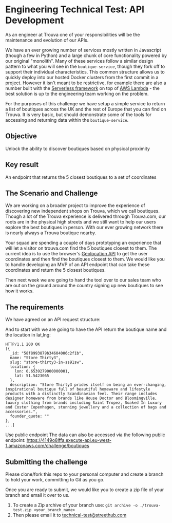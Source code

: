 # Engineering Technical Test: API Development

As an engineer at Trouva one of your responsibilities will be the maintenance and evolution of our APIs.

We have an ever growing number of services mostly written in Javascript (though a few in Python) and a large chunk of core functionality powered by our original "monolith". Many of these services follow a similar design pattern to what you will see in the `boutique-service`, though they fork off to support their individual characteristics. This common structure allows us to quickly deploy into our hosted Docker clusters from the first commit in a project. However it isn't meant to be restrictive, for example there are also a number built with the [Serverless framework](https://serverless.com/) on top of [AWS Lambda](https://aws.amazon.com/lambda/) - the best solution is up to the engineering team working on the problem.

For the purposes of this challenge we have setup a simple service to return a list of boutiques across the UK and the rest of Europe that you can find on Trouva. It is very basic, but should demonstrate some of the tools for accessing and returning data within the `boutique-service`.

## Objective

Unlock the ability to discover boutiques based on physical proximity

## Key result

An endpoint that returns the 5 closest boutiques to a set of coordinates

## The Scenario and Challenge

We are working on a broader project to improve the experience of discovering new independent shops on Trouva, which we call boutiques. Though a lot of the Trouva experience is delivered through Trouva.com, our roots are in the physical high streets and we still want to help our users explore the best boutiques in person. With our ever growing network there is nearly always a Trouva boutique nearby.

Your squad are spending a couple of days prototyping an experience that will let a visitor on trouva.com find the 5 boutiques closest to them. The current idea is to use the browser's [Geolocation API](https://developer.mozilla.org/en-US/docs/Web/API/Geolocation) to get the user coordinates and then find the boutiques closest to them. We would like you to handle developing an MVP of an API endpoint that can take these coordinates and return the 5 closest boutiques.

Then next week we are going to hand the tool over to our sales team who are out on the ground around the country signing up new boutiques to see how it works.

## The requirements

We have agreed on an API request structure:

And to start with we are going to have the API return the boutique name and the location in lat,lng:

```
HTTP/1.1 200 OK
[{
  _id: "58f8993879b34604006c2f1b",
  name: "Store Thirty3",
  slug: "store-thirty3-in-ss91sw",
  location: {
    lon: 0.6539279000000001,
    lat: 51.5423065
  },
  description: "Store Thirty3 prides itself on being an ever-changing, inspirational boutique full of beautiful homeware and lifestyle products with a distinctly Scandinavian feel. Their range includes designer homeware from brands like House Doctor and Bloomingville, luxury clothing from brands including Saint Tropez, Soaked In Luxury and Coster Copenhagen, stunning jewellery and a collection of bags and accessories.",
  founder_quote: ""
},
...]
```

Use public endpoint
The data can also be accessed via the following public endpoint: https://4149o8lffa.execute-api.eu-west-1.amazonaws.com/challenge/boutiques

## Submitting the challenge

Please clone/fork this repo to your personal computer and create a branch to hold your work, committing to Git as you go.

Once you are ready to submit, we would like you to create a zip file of your branch and email it over to us.

1. To create a Zip archive of your branch use: `git archive -o ./trouva-test.zip <your_branch_name>`
2. Then please email it to technical-test@streethub.com
